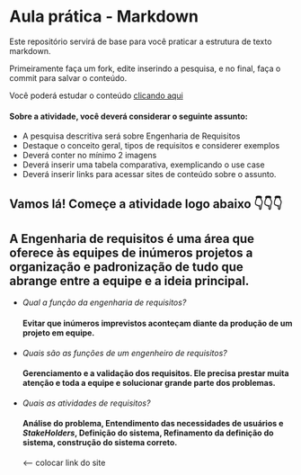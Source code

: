 # Aula prática - Markdown

Este repositório servirá de base para você praticar a estrutura de texto markdown. 

Primeiramente faça um fork, edite inserindo a pesquisa, e no final, faça o commit para salvar o conteúdo.

Você poderá estudar o conteúdo [clicando aqui](https://docs.pipz.com/central-de-ajuda/learning-center/guia-basico-de-markdown#open)

#### Sobre a atividade, você deverá considerar o seguinte assunto:

- A pesquisa descritiva será sobre Engenharia de Requisitos
- Destaque o conceito geral, tipos de requisitos e considerer exemplos
- Deverá conter no mínimo 2 imagens
- Deverá inserir uma tabela comparativa, exemplicando o use case
- Deverá inserir links para acessar sites de conteúdo sobre o assunto.


## Vamos lá! Começe a atividade logo abaixo 👇👇👇
## __A Engenharia de requisitos é uma área que oferece às equipes de inúmeros projetos a organização e padronização de tudo que abrange entre a equipe e a ideia principal.__

- *Qual a função da engenharia de requisitos?*
  #### Evitar que inúmeros imprevistos aconteçam diante da produção de um projeto em equipe.
- *Quais são as funções de um engenheiro de requisitos?*
  #### Gerenciamento e a validação dos requisitos. Ele precisa prestar muita atenção e toda a equipe e solucionar grande parte dos problemas.
- *Quais as atividades de requisitos?*
  #### Análise do problema, Entendimento das necessidades de usuários e *StakeHolders*, Definição do sistema, Refinamento da definição do sistema, construção do sistema correto.
  []() <-- colocar link do site
